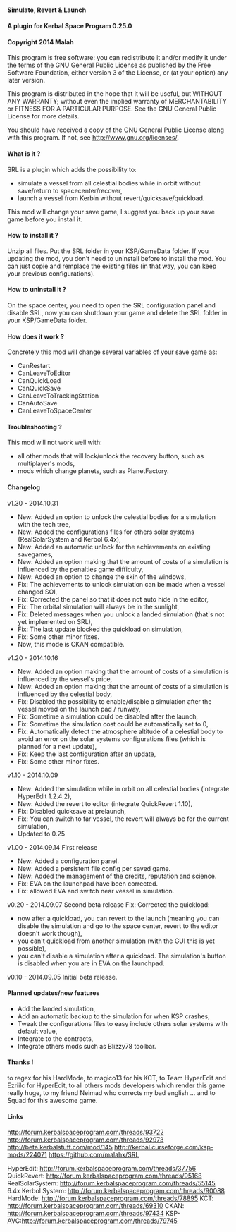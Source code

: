 ﻿#### Simulate, Revert & Launch
#### A plugin for Kerbal Space Program 0.25.0
#### Copyright 2014 Malah

This program is free software: you can redistribute it and/or modify
it under the terms of the GNU General Public License as published by
the Free Software Foundation, either version 3 of the License, or
(at your option) any later version.

This program is distributed in the hope that it will be useful,
but WITHOUT ANY WARRANTY; without even the implied warranty of
MERCHANTABILITY or FITNESS FOR A PARTICULAR PURPOSE.  See the
GNU General Public License for more details.

You should have received a copy of the GNU General Public License
along with this program.  If not, see <http://www.gnu.org/licenses/>. 


#### What is it ?

SRL is a plugin which adds the possibility to:
- simulate a vessel from all celestial bodies while in orbit without save/return to spacecenter/recover,
- launch a vessel from Kerbin without revert/quicksave/quickload.

This mod will change your save game, I suggest you back up your save game before you install it.

#### How to install it ?

Unzip all files. Put the SRL folder in your KSP/GameData folder.
If you updating the mod, you don't need to uninstall before to install the mod. You can just copie and remplace the existing files (in that way, you can keep your previous configurations). 

#### How to uninstall it ?

On the space center, you need to open the SRL configuration panel and disable SRL, now you can shutdown your game and delete the SRL folder in your KSP/GameData folder.

#### How does it work ?

Concretely this mod will change several variables of your save game as:
- CanRestart
- CanLeaveToEditor
- CanQuickLoad
- CanQuickSave
- CanLeaveToTrackingStation
- CanAutoSave
- CanLeaveToSpaceCenter

#### Troubleshooting ?

This mod will not work well with:
- all other mods that will lock/unlock the recovery button, such as multiplayer's mods,
- mods which change planets, such as PlanetFactory.

#### Changelog

v1.30 - 2014.10.31
- New: Added an option to unlock the celestial bodies for a simulation with the tech tree,
- New: Added the configurations files for others solar systems (RealSolarSystem and Kerbol 6.4x),
- New: Added an automatic unlock for the achievements on existing savegames,
- New: Added an option making that the amount of costs of a simulation is influenced by the penalties game difficulty,
- New: Added an option to change the skin of the windows,
- Fix: The achievements to unlock simulation can be made when a vessel changed SOI,
- Fix: Corrected the panel so that it does not auto hide in the editor,
- Fix: The orbital simulation will always be in the sunlight,
- Fix: Deleted messages when you unlock a landed simulation (that's not yet implemented on SRL),
- Fix: The last update blocked the quickload on simulation,
- Fix: Some other minor fixes.
- Now, this mode is CKAN compatible.

v1.20 - 2014.10.16
- New: Added an option making that the amount of costs of a simulation is influenced by the vessel's price,
- New: Added an option making that the amount of costs of a simulation is influenced by the celestial body,
- Fix: Disabled the possibility to enable/disable a simulation after the vessel moved on the launch pad / runway,
- Fix: Sometime a simulation could be disabled after the launch,
- Fix: Sometime the simulation cost could be automatically set to 0,
- Fix: Automatically detect the atmosphere altitude of a celestial body to avoid an error on the solar systems configurations files (which is planned for a next update),
- Fix: Keep the last configuration after an update,
- Fix: Some other minor fixes.

v1.10 - 2014.10.09
- New: Added the simulation while in orbit on all celestial bodies (integrate HyperEdit 1.2.4.2),
- New: Added the revert to editor (integrate QuickRevert 1.10),
- Fix: Disabled quicksave at prelaunch,
- Fix: You can switch to far vessel, the revert will always be for the current simulation,
- Updated to 0.25

v1.00 - 2014.09.14
First release
- New: Added a configuration panel.
- New: Added a persistent file config per saved game.
- New: Added the management of the credits, reputation and science.
- Fix: EVA on the launchpad have been corrected.
- Fix: allowed EVA and switch near vessel in simulation.

v0.20 - 2014.09.07
Second beta release
Fix:
Corrected the quickload:
- now after a quickload, you can revert to the launch (meaning you can disable the simulation and go to the space center, revert to the editor doesn't work though),
- you can't quickload from another simulation (with the GUI this is yet possible),
- you can't disable a simulation after a quickload.
The simulation's button is disabled when you are in EVA on the launchpad.

v0.10 - 2014.09.05
Initial beta release.

#### Planned updates/new features

- Add the landed simulation,
- Add an automatic backup to the simulation for when KSP crashes,
- Tweak the configurations files to easy include others solar systems with default value,
- Integrate to the contracts,
- Integrate others mods such as Blizzy78 toolbar.

#### Thanks !

to regex for his HardMode, 
to magico13 for his KCT,
to Team HyperEdit and Ezriilc for HyperEdit,
to all others mods developers which render this game really huge,
to my friend Neimad who corrects my bad english ...
and to Squad for this awesome game.

#### Links

http://forum.kerbalspaceprogram.com/threads/93722
http://forum.kerbalspaceprogram.com/threads/92973
http://beta.kerbalstuff.com/mod/145
http://kerbal.curseforge.com/ksp-mods/224071
https://github.com/malahx/SRL

HyperEdit: http://forum.kerbalspaceprogram.com/threads/37756
QuickRevert: http://forum.kerbalspaceprogram.com/threads/95168
RealSolarSystem: http://forum.kerbalspaceprogram.com/threads/55145
6.4x Kerbol System: http://forum.kerbalspaceprogram.com/threads/90088
HardMode: http://forum.kerbalspaceprogram.com/threads/78895
KCT: http://forum.kerbalspaceprogram.com/threads/69310
CKAN: http://forum.kerbalspaceprogram.com/threads/97434
KSP-AVC:http://forum.kerbalspaceprogram.com/threads/79745